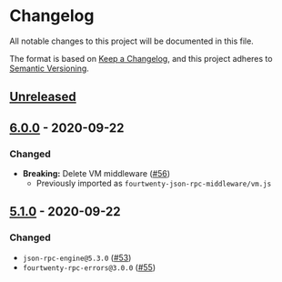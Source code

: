 # Changelog

All notable changes to this project will be documented in this file.

The format is based on [Keep a Changelog](https://keepachangelog.com/en/1.0.0/),
and this project adheres to [Semantic Versioning](https://semver.org/spec/v2.0.0.html).

## [Unreleased]

## [6.0.0] - 2020-09-22

### Changed

- **Breaking:** Delete VM middleware ([#56](https://github.com/MetaMask/fourtwenty-json-rpc-middleware/pull/56))
  - Previously imported as `fourtwenty-json-rpc-middleware/vm.js`

## [5.1.0] - 2020-09-22

### Changed

- `json-rpc-engine@5.3.0` ([#53](https://github.com/MetaMask/fourtwenty-json-rpc-middleware/pull/53))
- `fourtwenty-rpc-errors@3.0.0` ([#55](https://github.com/MetaMask/fourtwenty-json-rpc-middleware/pull/55))

[Unreleased]:https://github.com/MetaMask/fourtwenty-json-rpc-middleware/compare/v6.0.0...HEAD
[6.0.0]:https://github.com/MetaMask/fourtwenty-json-rpc-middleware/compare/v5.1.0...v6.0.0
[5.1.0]:https://github.com/MetaMask/fourtwenty-json-rpc-middleware/compare/v5.0.3...v5.1.0
